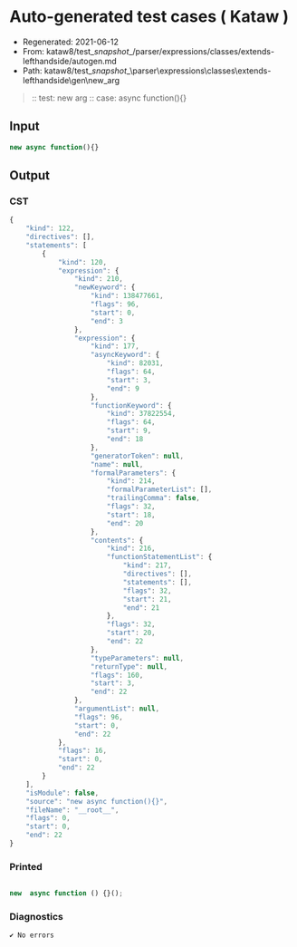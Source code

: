 # Auto-generated test cases ( Kataw )
- Regenerated: 2021-06-12
- From: kataw8/test\__snapshot__/parser/expressions/classes/extends-lefthandside/autogen.md
- Path: kataw8/test\__snapshot__\parser\expressions\classes\extends-lefthandside\gen\new_arg
> :: test: new arg
> :: case: async function(){}
## Input

`````js
new async function(){}
`````
## Output

### CST

```javascript
{
    "kind": 122,
    "directives": [],
    "statements": [
        {
            "kind": 120,
            "expression": {
                "kind": 210,
                "newKeyword": {
                    "kind": 138477661,
                    "flags": 96,
                    "start": 0,
                    "end": 3
                },
                "expression": {
                    "kind": 177,
                    "asyncKeyword": {
                        "kind": 82031,
                        "flags": 64,
                        "start": 3,
                        "end": 9
                    },
                    "functionKeyword": {
                        "kind": 37822554,
                        "flags": 64,
                        "start": 9,
                        "end": 18
                    },
                    "generatorToken": null,
                    "name": null,
                    "formalParameters": {
                        "kind": 214,
                        "formalParameterList": [],
                        "trailingComma": false,
                        "flags": 32,
                        "start": 18,
                        "end": 20
                    },
                    "contents": {
                        "kind": 216,
                        "functionStatementList": {
                            "kind": 217,
                            "directives": [],
                            "statements": [],
                            "flags": 32,
                            "start": 21,
                            "end": 21
                        },
                        "flags": 32,
                        "start": 20,
                        "end": 22
                    },
                    "typeParameters": null,
                    "returnType": null,
                    "flags": 160,
                    "start": 3,
                    "end": 22
                },
                "argumentList": null,
                "flags": 96,
                "start": 0,
                "end": 22
            },
            "flags": 16,
            "start": 0,
            "end": 22
        }
    ],
    "isModule": false,
    "source": "new async function(){}",
    "fileName": "__root__",
    "flags": 0,
    "start": 0,
    "end": 22
}
```

### Printed

```javascript

new  async function () {}();
```

### Diagnostics

```javascript
✔ No errors
```

